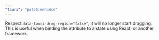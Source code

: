 ```yaml
---
"tauri": "patch:enhance"
---
```


Respect `data-tauri-drag-region="false"`, it will no longer start dragging. This is useful when binding the attribute to a state using React, or another framework.
